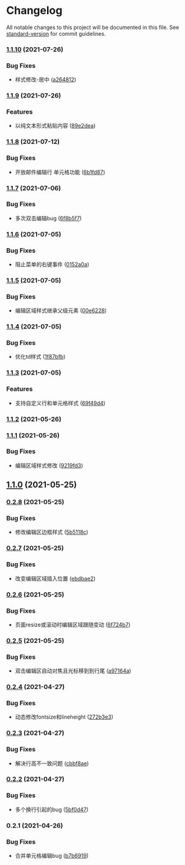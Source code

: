 # Changelog

All notable changes to this project will be documented in this file. See [standard-version](https://github.com/conventional-changelog/standard-version) for commit guidelines.

### [1.1.10](https://github.com/WeiJin100/editable-table/compare/v1.1.9...v1.1.10) (2021-07-26)


### Bug Fixes

* 样式修改-居中 ([a264812](https://github.com/WeiJin100/editable-table/commit/a264812dd99ea8a38b843cb10101f5b0e50f93c3))

### [1.1.9](https://github.com/WeiJin100/editable-table/compare/v1.1.8...v1.1.9) (2021-07-26)


### Features

* 以纯文本形式粘贴内容 ([89e2dea](https://github.com/WeiJin100/editable-table/commit/89e2dea1a11f7a936be11e4e6970812882be01ee))

### [1.1.8](https://github.com/WeiJin100/editable-table/compare/v1.1.7...v1.1.8) (2021-07-12)


### Bug Fixes

* 开放邮件编辑行 单元格功能 ([6b1fd87](https://github.com/WeiJin100/editable-table/commit/6b1fd871f1042fcfe903f3c6859f1d5d55c73076))

### [1.1.7](https://github.com/WeiJin100/editable-table/compare/v1.1.6...v1.1.7) (2021-07-06)


### Bug Fixes

* 多次双击编辑bug ([6f8b5f7](https://github.com/WeiJin100/editable-table/commit/6f8b5f7457a770cf212d29bcd2ac57e1dd8a74de))

### [1.1.6](https://github.com/WeiJin100/editable-table/compare/v1.1.5...v1.1.6) (2021-07-05)


### Bug Fixes

* 阻止菜单的右键事件 ([0152a0a](https://github.com/WeiJin100/editable-table/commit/0152a0ab7717b1954406d1b97ddc67a85970c666))

### [1.1.5](https://github.com/WeiJin100/editable-table/compare/v1.1.4...v1.1.5) (2021-07-05)


### Bug Fixes

* 编辑区域样式继承父级元素 ([00e6228](https://github.com/WeiJin100/editable-table/commit/00e6228d2009527595b1d6e5f829180c162136c2))

### [1.1.4](https://github.com/WeiJin100/editable-table/compare/v1.1.3...v1.1.4) (2021-07-05)


### Bug Fixes

* 优化td样式 ([1f87bfb](https://github.com/WeiJin100/editable-table/commit/1f87bfba235e68b1310f8c8eb787983f78df65f7))

### [1.1.3](https://github.com/WeiJin100/editable-table/compare/v1.1.2...v1.1.3) (2021-07-05)


### Features

* 支持自定义行和单元格样式 ([69f49d4](https://github.com/WeiJin100/editable-table/commit/69f49d4014ff00b3d08130c4e7bf35a744543597))

### [1.1.2](https://github.com/WeiJin100/editable-table/compare/v1.1.1...v1.1.2) (2021-05-26)

### [1.1.1](https://github.com/WeiJin100/editable-table/compare/v1.1.0...v1.1.1) (2021-05-26)


### Bug Fixes

* 编辑区域样式修改 ([9219fd3](https://github.com/WeiJin100/editable-table/commit/9219fd330324103904d9fab824e4659b41f20e63))

## [1.1.0](https://github.com/WeiJin100/editable-table/compare/v0.2.8...v1.1.0) (2021-05-25)

### [0.2.8](https://github.com/WeiJin100/editable-table/compare/v0.2.7...v0.2.8) (2021-05-25)


### Bug Fixes

* 修改编辑区边框样式 ([5b5118c](https://github.com/WeiJin100/editable-table/commit/5b5118ce6a46f85145ea6b716260a6a2c629d786))

### [0.2.7](https://github.com/WeiJin100/editable-table/compare/v0.2.6...v0.2.7) (2021-05-25)


### Bug Fixes

* 改变编辑区域插入位置 ([ebdbae2](https://github.com/WeiJin100/editable-table/commit/ebdbae208425160f9e17754698d6b94fd7c81453))

### [0.2.6](https://github.com/WeiJin100/editable-table/compare/v0.2.5...v0.2.6) (2021-05-25)


### Bug Fixes

* 页面resize或滚动时编辑区域跟随变动 ([6f724b7](https://github.com/WeiJin100/editable-table/commit/6f724b7d8392aa47705afcff4cd25f9c58fecb67))

### [0.2.5](https://github.com/WeiJin100/editable-table/compare/v0.2.4...v0.2.5) (2021-05-25)


### Bug Fixes

* 双击编辑区自动对焦且光标移到到行尾 ([a97164a](https://github.com/WeiJin100/editable-table/commit/a97164a29bd269b87a12944d58444d39fa63d509))

### [0.2.4](https://github.com/WeiJin100/editable-table/compare/v0.2.3...v0.2.4) (2021-04-27)


### Bug Fixes

* 动态修改fontsize和lineheight ([272b3e3](https://github.com/WeiJin100/editable-table/commit/272b3e35909dedbb48a6131fe0f73770b207fa63))

### [0.2.3](https://github.com/WeiJin100/editable-table/compare/v0.2.2...v0.2.3) (2021-04-27)


### Bug Fixes

* 解决行高不一致问题 ([cbbf8ae](https://github.com/WeiJin100/editable-table/commit/cbbf8aec17164473a513ba66b78a13c8a7a10d2f))

### [0.2.2](https://github.com/WeiJin100/editable-table/compare/v0.2.1...v0.2.2) (2021-04-27)


### Bug Fixes

* 多个换行引起的bug ([5bf0d47](https://github.com/WeiJin100/editable-table/commit/5bf0d479c0b417fee57049bddda607bf0a6225e2))

### 0.2.1 (2021-04-26)


### Bug Fixes

* 合并单元格编辑bug ([b7b6919](https://github.com/WeiJin100/editable-table/commit/b7b69192c0d05ae9f9b1695217939e71e194bffc))
